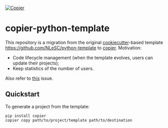 [![Copier](https://img.shields.io/endpoint?url=https://raw.githubusercontent.com/copier-org/copier/master/img/badge/badge-grayscale-inverted-border-purple.json)](https://github.com/copier-org/copier)

# copier-python-template

This repository is a migration from the original [cookiecutter](https://github.com/cookiecutter/cookiecutter)-based template https://github.com/NLeSC/python-template to [copier](https://github.com/copier-org/copier).
Motivation: 
- Code lifecycle management (when the template evolves, users can update their projects);
- Keep statistics of the number of users.

Also refer to [this](https://github.com/NLeSC/python-template/issues/348) issue.

## Quickstart

To generate a project from the template:
```
pip install copier
copier copy path/to/project/template path/to/destination
```
